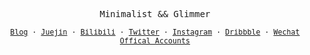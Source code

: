 
<p align="center">
  <samp>
    Minimalist && Glimmer
  </samp>
</p>
<p align="center">
  <samp>
    <sub>
      <a href="https://daodaolee.cn">Blog</a>&emsp;·
      <a href="https://juejin.cn/user/166781497122039">Juejin</a>&emsp;·
      <a href="https://space.bilibili.com/294106298?spm_id_from=333.1007.0.0">Bilibili</a>&emsp;·
      <a href="https://twitter.com/daodaolee_">Twitter</a>&emsp;·
      <a href="https://www.instagram.com/daodaoleee/">Instagram</a>&emsp;·
      <a href="https://dribbble.com/daodaolee">Dribbble</a>&emsp;·
      <a href="https://p3-juejin.byteimg.com/tos-cn-i-k3u1fbpfcp/1dcf733091574de1b3aa3b6e854ececb~tplv-k3u1fbpfcp-watermark.image">Wechat Offical Accounts</a>
    </sub>
  </samp>
</p>
